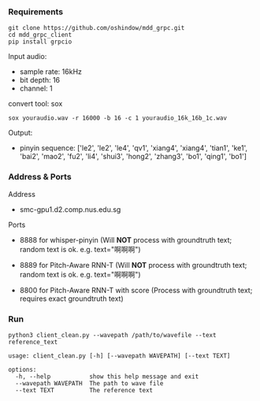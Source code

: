 ### Requirements
``` shell
git clone https://github.com/oshindow/mdd_grpc.git
cd mdd_grpc_client
pip install grpcio
```

Input audio: 

- sample rate: 16kHz
- bit depth: 16
- channel: 1

convert tool: sox 
```shell
sox youraudio.wav -r 16000 -b 16 -c 1 youraudio_16k_16b_1c.wav
```

Output:
- pinyin sequence: ['le2', 'le2', 'le4', 'qv1', 'xiang4', 'xiang4', 'tian1', 'ke1', 'bai2', 'mao2', 'fu2', 'li4', 'shui3', 'hong2', 'zhang3', 'bo1', 'qing1', 'bo1']

### Address & Ports
Address
- smc-gpu1.d2.comp.nus.edu.sg

Ports
- 8888 for whisper-pinyin (Will **NOT** process with groundtruth text; random text is ok. e.g. text="啊啊啊")

- 8889 for Pitch-Aware RNN-T (Will **NOT** process with groundtruth text; random text is ok. e.g. text="啊啊啊")

- 8800 for Pitch-Aware RNN-T with score (Process with groundtruth text; requires exact groundtruth text)
### Run

``` shell
python3 client_clean.py --wavepath /path/to/wavefile --text reference_text

usage: client_clean.py [-h] [--wavepath WAVEPATH] [--text TEXT]

options:
  -h, --help           show this help message and exit
  --wavepath WAVEPATH  The path to wave file
  --text TEXT          The reference text
```
